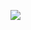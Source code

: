 ﻿[![](https://www.herokucdn.com/deploy/button.png)](https://heroku.com/deploy?template=https://github.com/https://github.com/wsrfg/inediso.git)
